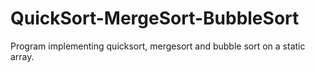 # QuickSort-MergeSort-BubbleSort
Program implementing quicksort, mergesort and bubble sort on a static array. 
